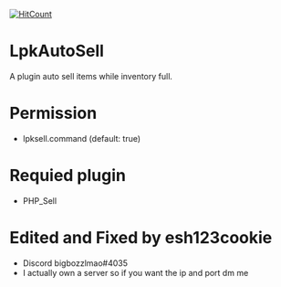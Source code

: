 [![HitCount](http://hits.dwyl.io/LamPocketVN/LpkAutoSell.svg)](http://hits.dwyl.io/LamPocketVN/LpkAutoSell)
# LpkAutoSell
A plugin auto sell items while inventory full.
# Permission
 * lpksell.command (default: true)
# Requied plugin
 * PHP_Sell
# Edited and Fixed by esh123cookie
 * Discord bigbozzlmao#4035
 * I actually own a server so if you want the ip and port dm me
